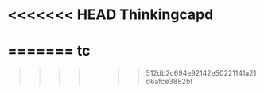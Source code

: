 <<<<<<< HEAD
Thinkingcapd
============
=======
tc
==
>>>>>>> 512db2c694e92142e50221141a21d6afce3882bf
